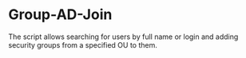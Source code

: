 # Group-AD-Join
The script allows searching for users by full name or login and adding security groups from a specified OU to them.
